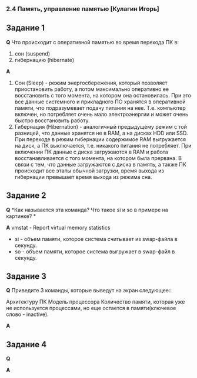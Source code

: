 ### 2.4 Память, управление памятью  [Кулагин Игорь]

## Задание 1
**Q** Что происходит с оперативной памятью во время перехода ПК в:
1. сон (suspend)
2. гибернацию (hibernate)

**A**
1. Сон (Sleep) - режим энергосбережения, который позволяет приостановить работу, а потом максимально оперативно ее восстановить с того момента, на котором она остановилась. При это все данные системного и прикладного ПО хранятся в оперативной памяти, что подразумевает подачу питания на нее. Т.е. компьютер включен, но потребляет очень мало электроэнергии и может очень быстро восстановить работу.
2. Гибернация (Hibernation) - аналогичный предыдущему режим с той разницей, что данные хранятся не в RAM, а на дисках HDD или SSD. При переходе в режим гибернации содержимое RAM выгружается на диск, а ПК выключается, т.е. никакого питания не потребляет. При включении ПК данные с диска загружаются в RAM и работа восстанавливается с того момента, на котором была прервана. В связи с тем, что данные загружаются с диска в память, а также ПК происходит все этапы обычной загрузки, время выхода из гибернации превышает время выхода из режима сна.

## Задание 2
**Q** *Как называется эта команда? Что такое si и so в примере на картинке? *

**A** vmstat - Report virtual memory statistics
- si - объем памяти, которое система считывает из swap-файла в секунду. 
- so - объем памяти, которое система выгружает в swap-файл в секунду.

## Задание 3
**Q**
Приведите 3 команды, которые выведут на экран следующее::

Архитектуру ПК
Модель процессора
Количество памяти, которая уже не используется процессами, но еще остается в памяти(ключевое слово - inactive).

**A**

## Задание 4
**Q**

**A**
